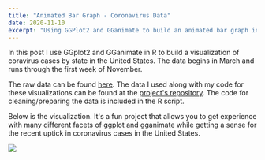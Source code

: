 ```yaml
---
title: "Animated Bar Graph - Coronavirus Data"
date: 2020-11-10
excerpt: "Using GGPlot2 and GGanimate to build an animated bar graph in R"
---
```


In this post I use GGplot2 and GGanimate in R to build a visualization of coravirus cases by state in the United States. The data begins in March and runs through the first week of November.

The raw data can be found [here](https://covidtracking.com/data/download). The data I used along with my code for these visualizations can be found at the [project's repository](https://github.com/clogerfo/COVID_Visualization). The code for cleaning/preparing the data is included in the R script. 

Below is the visualization. It's a fun project that allows you to get experience with many different facets of ggplot and gganimate while getting a sense for the recent uptick in coronavirus cases in the United States.

![](https://imgur.com/298MkkG.gif)







